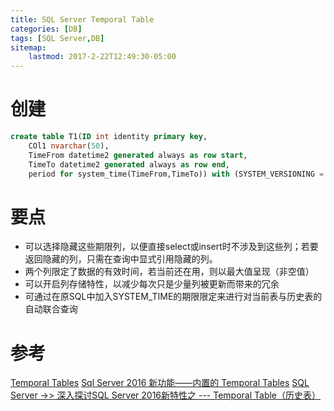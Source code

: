 ```yaml
---
title: SQL Server Temporal Table
categories: [DB]
tags: [SQL Server,DB]
sitemap:
    lastmod: 2017-2-22T12:49:30-05:00
---
```




创建
=================

```sql
create table T1(ID int identity primary key,
    COl1 nvarchar(50),
    TimeFrom datetime2 generated always as row start,
    TimeTo datetime2 generated always as row end,
    period for system_time(TimeFrom,TimeTo)) with (SYSTEM_VERSIONING = ON (HISTORY_TABLE = dbo.T1History));
```



要点
===================

* 可以选择隐藏这些期限列，以便直接select或insert时不涉及到这些列；若要返回隐藏的列，只需在查询中显式引用隐藏的列。
* 两个列限定了数据的有效时间，若当前还在用，则以最大值呈现（非空值）
* 可以开启列存储特性，以减少每次只是少量列被更新而带来的冗余
* 可通过在原SQL中加入SYSTEM_TIME的期限限定来进行对当前表与历史表的自动联合查询



参考
===================

[Temporal Tables](https://msdn.microsoft.com/en-us/library/dn935015.aspx)
[Sql Server 2016 新功能——内置的 Temporal Tables](http://www.cnblogs.com/Gin-23333/p/5936120.html)
[SQL Server ->> 深入探讨SQL Server 2016新特性之 --- Temporal Table（历史表）](http://www.cnblogs.com/jenrrychen/p/5196948.html)
